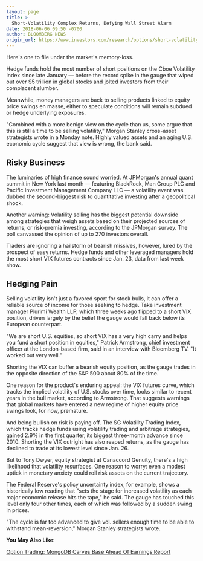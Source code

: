 ```yaml
---
layout: page
title: >-
  Short-Volatility Complex Returns, Defying Wall Street Alarm
date: 2018-06-06 09:50 -0700
author: BLOOMBERG NEWS
origin_url: https://www.investors.com/research/options/short-volatility-complex-returns-defying-wall-street-alarm/
---
```






Here's one to file under the market's memory-loss.


Hedge funds hold the most number of short positions on the Cboe Volatility Index since late January — before the record spike in the gauge that wiped out over $5 trillion in global stocks and jolted investors from their complacent slumber.


Meanwhile, money managers are back to selling products linked to equity price swings en masse, either to speculate conditions will remain subdued or hedge underlying exposures.


"Combined with a more benign view on the cycle than us, some argue that this is still a time to be selling volatility," Morgan Stanley cross-asset strategists wrote in a Monday note. Highly valued assets and an aging U.S. economic cycle suggest that view is wrong, the bank said.


Risky Business
--------------


The luminaries of high finance sound worried. At JPMorgan's annual quant summit in New York last month — featuring BlackRock, Man Group PLC and Pacific Investment Management Company LLC — a volatility event was dubbed the second-biggest risk to quantitative investing after a geopolitical shock.


Another warning: Volatility selling has the biggest potential downside among strategies that weigh assets based on their projected sources of returns, or risk-premia investing, according to the JPMorgan survey. The poll canvassed the opinion of up to 270 investors overall.


Traders are ignoring a hailstorm of bearish missives, however, lured by the prospect of easy returns. Hedge funds and other leveraged managers hold the most short VIX futures contracts since Jan. 23, data from last week show.


Hedging Pain
------------


Selling volatility isn't just a favored sport for stock bulls, it can offer a reliable source of income for those seeking to hedge. Take investment manager Plurimi Wealth LLP, which three weeks ago flipped to a short VIX position, driven largely by the belief the gauge would fall back below its European counterpart.


"We are short U.S. equities, so short VIX has a very high carry and helps you fund a short position in equities," Patrick Armstrong, chief investment officer at the London-based firm, said in an interview with Bloomberg TV. "It worked out very well."


Shorting the VIX can buffer a bearish equity position, as the gauge trades in the opposite direction of the S&P 500 about 80% of the time.


One reason for the product's enduring appeal: the VIX futures curve, which tracks the implied volatility of U.S. stocks over time, looks similar to recent years in the bull market, according to Armstrong. That suggests warnings that global markets have entered a new regime of higher equity price swings look, for now, premature.


And being bullish on risk is paying off. The SG Volatility Trading Index, which tracks hedge funds using volatility trading and arbitrage strategies, gained 2.9% in the first quarter, its biggest three-month advance since 2010. Shorting the VIX outright has also reaped returns, as the gauge has declined to trade at its lowest level since Jan. 26.


But to Tony Dwyer, equity strategist at Canaccord Genuity, there's a high likelihood that volatility resurfaces. One reason to worry: even a modest uptick in monetary anxiety could roil risk assets on the current trajectory.


The Federal Reserve's policy uncertainty index, for example, shows a historically low reading that "sets the stage for increased volatility as each major economic release hits the tape," he said. The gauge has touched this level only four other times, each of which was followed by a sudden swing in prices.


"The cycle is far too advanced to give vol. sellers enough time to be able to withstand mean-reversion," Morgan Stanley strategists wrote.


**You May Also Like**:


[Option Trading: MongoDB Carves Base Ahead Of Earnings Report](https://www.investors.com/research/earnings-preview/option-trading-earnings-reports-mongodb-at-home/)


 




